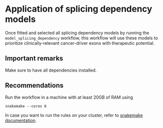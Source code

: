 # Application of splicing dependency models

Once fitted and selected all splicing dependency models by running the `model_splicing_dependency` workflow, this workflow will use these models to prioritize clinically-relevant cancer-driver exons with therapeutic potential.

## Important remarks

Make sure to have all dependencies installed.

## Recommendations
Run the workflow in a machine with at least 20GB of RAM using
```
snakemake --cores 6
```
In case you want to run the rules on your cluster, refer to [snakemake documentation](https://snakemake.readthedocs.io/en/stable/executing/cluster.html).
